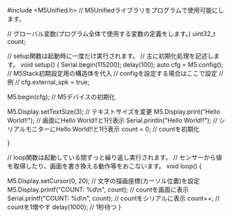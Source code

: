 #include <M5Unified.h> // M5Unifiedライブラリをプログラムで使用可能にします。

// グローバル変数(プログラム全体で使用する変数の定義をします。)
uint32_t count;


// setup関数は起動時に一度だけ実行されます。
// 主に初期化処理を記述します。
void setup() {
  Serial.begin(115200);
  delay(100); 
  auto cfg = M5.config();       // M5Stack初期設定用の構造体を代入
  // configを設定する場合はここで設定
  // 例
  // cfg.external_spk = true;

  M5.begin(cfg);                           // M5デバイスの初期化

  M5.Display.setTextSize(3);               // テキストサイズを変更
  M5.Display.print("Hello World!!");       // 画面にHello World!!と1行表示
  Serial.println("Hello World!!");         // シリアルモニターにHello World!!と1行表示
  count = 0;                               // countを初期化

}

// loop関数は起動している間ずっと繰り返し実行されます。
// センサーから値を取得したり、画面を書き換える動作等をおこないます。
void loop() {

  M5.Display.setCursor(0, 20);              // 文字の描画座標(カーソル位置)を設定
  M5.Display.printf("COUNT: %d\n", count);  // countを画面に表示
  Serial.printf("COUNT: %d\n", count);      // countをシリアルに表示
  count++;                                  // countを1増やす
  delay(1000);                              // 1秒待つ
} 
